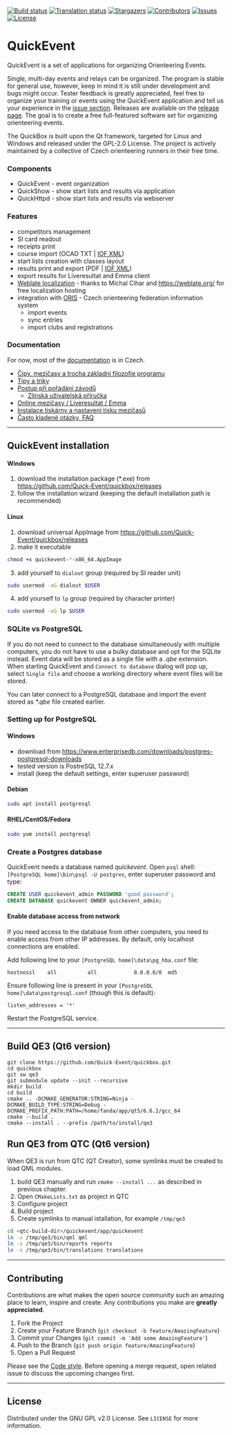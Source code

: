 <!-- PROJECT SHIELDS -->
[![Build status][build-shield]][build-url]
[![Translation status][weblate-shield]][weblate-url]
[![Stargazers][stars-shield]][stars-url]
[![Contributors][contributors-shield]][contributors-url]
[![Issues][issues-shield]][issues-url]
[![License][license-shield]][license-url]

# QuickEvent

QuickEvent is a set of applications for organizing Orienteering Events.

Single, multi-day events and relays can be organized. The program is stable for general use, however, keep in mind it is still under development and bugs might occur. Tester feedback is greatly appreciated, feel free to organize your training or events using the QuickEvent application and tell us your experience in the [issue section](https://github.com/Quick-Event/quickbox/issues). Releases are available on the [release page](https://github.com/Quick-Event/quickbox/releases). The goal is to create a free full-featured software set for organizing orienteering events.

The QuickBox is built upon the Qt framework, targeted for Linux and Windows and released under the GPL-2.0 License. The project is actively maintained by a collective of Czech orienteering runners in their free time.

### Components
* QuickEvent - event organization
* QuickShow - show start lists and results via application
* QuickHttpd - show start lists and results via webserver

### Features
* competitors management
* SI card readout
* receipts print
* course import (OCAD TXT | [IOF XML](https://github.com/international-orienteering-federation/datastandard-v3))
* start lists creation with classes layout
* results print and export (PDF | [IOF XML](https://github.com/international-orienteering-federation/datastandard-v3))
* export results for Liveresultat and Emma client
* [Weblate localization](https://hosted.weblate.org/projects/quickbox/) - thanks to Michal Cihar and https://weblate.org/ for free localization hosting
* integration with [ORIS](https://oris.ceskyorientak.cz/) - Czech orienteering federation information system
  * import events
  * sync entries
  * import clubs and registrations

### Documentation
For now, most of the [documentation](https://github.com/Quick-Event/quickbox/wiki) is in Czech.
* [Čipy, mezičasy a trocha základní filozofie programu](https://github.com/Quick-Event/quickbox/wiki/%C4%8Cipy%2C-mezi%C4%8Dasy-a-trocha-z%C3%A1kladn%C3%AD-filozofie-programu)
* [Tipy a triky](https://github.com/Quick-Event/quickbox/wiki/Tipy-a-triky)
* [Postup při pořádání závodů](https://github.com/Quick-Event/quickbox/wiki/Postup-p%C5%99i-po%C5%99%C3%A1d%C3%A1n%C3%AD-z%C3%A1vod%C5%AF)
  * [Zlínská uživatelská příručka](https://docs.google.com/document/d/1W8cPFhdmi7qP76Qv8TkzROivUucRSOzlqyeKix4pB7U/edit)
* [Online mezičasy / Liveresultat / Emma](https://github.com/Quick-Event/quickbox/wiki/Online-mezi%C4%8Dasy---Liveresultat---Emma)
* [Instalace tiskárny a nastavení tisku mezičasů](https://github.com/Quick-Event/quickbox/wiki/Instalace-tisk%C3%A1rny-a-nastaven%C3%AD-tisku-mezi%C4%8Das%C5%AF)
* [Často kladené otázky, FAQ](https://github.com/Quick-Event/quickbox/wiki/%C4%8Casto-kladen%C3%A9-ot%C3%A1zky%2C-FAQ)

---
## QuickEvent installation
#### Windows
1. download the installation package (*.exe) from https://github.com/Quick-Event/quickbox/releases
2. follow the installation wizard (keeping the default installation path is recommended)

#### Linux
1. download universal AppImage from https://github.com/Quick-Event/quickbox/releases
2. make it executable
```sh
chmod +x quickevent-*-x86_64.AppImage 
```
3. add yourself to `dialout` group (required by SI reader unit)
```sh
sudo usermod -aG dialout $USER
```
4. add yourself to `lp` group (required by character printer)
```sh 
sudo usermod -aG lp $USER 
```

### SQLite vs PostgreSQL
If you do not need to connect to the database simultaneously with multiple computers, you do not have to use a bulky database and opt for the SQLite instead. Event data will be stored as a single file with a _.qbe_ extension. When starting QuickEvent and `Connect to database` dialog will pop up, select `Single file` and choose a working directory where event files will be stored.

You can later connect to a PostgreSQL database and import the event stored as _*.qbe_ file created earlier.

### Setting up for PostgreSQL
#### Windows
* download from https://www.enterprisedb.com/downloads/postgres-postgresql-downloads
* tested version is PostreSQL 12.7.x
* install (keep the default settings, enter superuser password)

#### Debian
```sh
sudo apt install postgresql
```
#### RHEL/CentOS/Fedora
```sh
sudo yum install postgresql
```
### Create a Postgres database
QuickEvent needs a database named _quickevent_. Open `psql` shell: `[PostgreSQL home]\bin\psql -U postgres`, enter superuser password and type:
```sql
CREATE USER quickevent_admin PASSWORD 'good password';
CREATE DATABASE quickevent OWNER quickevent_admin;
```

#### Enable database access from network
If you need access to the database from other computers, you need to enable access from other IP addresses. By default, only localhost connections are enabled.

Add following line to your `[PostgreSQL home]\data\pg_hba.conf` file:
```
hostnossl    all          all            0.0.0.0/0  md5
```

Ensure following line is present in your `[PostgreSQL home]\data\postgresql.conf` (though this is default):
```
listen_addresses = '*'
```
Restart the PostgreSQL service.

---
<!-- BUILD -->
## Build QE3 (Qt6 version)
```
git clone https://github.com/Quick-Event/quickbox.git
cd quickbox
git sw qe3
git submodule update --init --recursive
mkdir build
cd build
cmake .. -DCMAKE_GENERATOR:STRING=Ninja -DCMAKE_BUILD_TYPE:STRING=Debug -DCMAKE_PREFIX_PATH:PATH=/home/fanda/app/qt5/6.6.2/gcc_64
cmake --build . 
cmake --install . --prefix /path/to/install/qe3
```
## Run QE3 from QTC (Qt6 version)  
When QE3 is run from QTC (QT Creator), some symlinks must be created to load QML modules.
1. build QE3 manually and run `cmake --install ...` as described in previous chapter.
2. Open `CMakeLists.txt` as project in QTC
3. Configure project
4. Build project
5. Create symlinks to manual istallation, for example `/tmp/qe3`
```sh
cd <qtc-build-dir>/quickevent/app/quickevent
ln -s /tmp/qe3/bin/qml qml
ln -s /tmp/qe3/bin/reports reports
ln -s /tmp/qe3/bin/translations translations
```

---
<!-- CONTRIBUTING -->
## Contributing

Contributions are what makes the open source community such an amazing place to learn, inspire and create. Any contributions you make are **greatly appreciated**.

1. Fork the Project
2. Create your Feature Branch (`git checkout -b feature/AmazingFeature`)
3. Commit your Changes (`git commit -m 'Add some AmazingFeature'`)
4. Push to the Branch (`git push origin feature/AmazingFeature`)
5. Open a Pull Request

Please see the [Code style](https://github.com/Quick-Event/quickbox/wiki/Code-style). Before opening a merge request, open related issue to discuss the upcoming changes first.

---
<!-- LICENSE -->
## License

Distributed under the GNU GPL v2.0 License. See `LICENSE` for more information.

<!-- MARKDOWN LINKS & IMAGES -->
<!-- https://www.markdownguide.org/basic-syntax/#reference-style-links -->
[build-shield]: https://github.com/Quick-Event/quickbox/actions/workflows/c-cpp.yml/badge.svg?branch=master
[build-url]: https://github.com/Quick-Event/quickbox/actions?query=branch%3Amaster
[weblate-shield]: https://hosted.weblate.org/widgets/quickbox/-/svg-badge.svg
[weblate-url]: https://hosted.weblate.org/engage/quickbox/
[contributors-shield]: https://img.shields.io/github/contributors/Quick-Event/quickbox
[contributors-url]: https://github.com/Quick-Event/quickbox/graphs/contributors
[stars-shield]: https://img.shields.io/github/stars/Quick-Event/quickbox
[stars-url]: https://github.com/Quick-Event/quickbox/stargazers
[issues-shield]: https://img.shields.io/github/issues/Quick-Event/quickbox
[issues-url]: https://github.com/Quick-Event/quickbox/issues
[license-shield]: https://img.shields.io/github/license/Quick-Event/quickbox
[license-url]: https://github.com/Quick-Event/quickbox/blob/master/LICENSE
